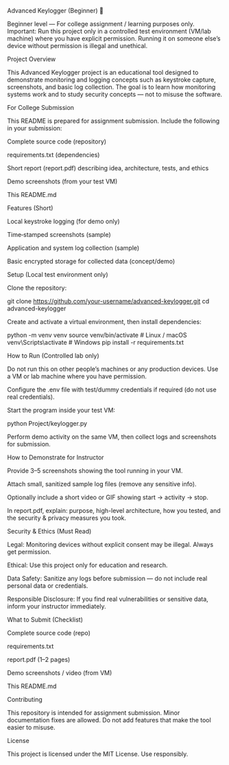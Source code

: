 Advanced Keylogger (Beginner) 🚧

Beginner level — For college assignment / learning purposes only.
Important: Run this project only in a controlled test environment (VM/lab machine) where you have explicit permission. Running it on someone else’s device without permission is illegal and unethical.

Project Overview

This Advanced Keylogger project is an educational tool designed to demonstrate monitoring and logging concepts such as keystroke capture, screenshots, and basic log collection. The goal is to learn how monitoring systems work and to study security concepts — not to misuse the software.

For College Submission

This README is prepared for assignment submission. Include the following in your submission:

Complete source code (repository)

requirements.txt (dependencies)

Short report (report.pdf) describing idea, architecture, tests, and ethics

Demo screenshots (from your test VM)

This README.md

Features (Short)

Local keystroke logging (for demo only)

Time‑stamped screenshots (sample)

Application and system log collection (sample)

Basic encrypted storage for collected data (concept/demo)

Setup (Local test environment only)

Clone the repository:

git clone https://github.com/your-username/advanced-keylogger.git
cd advanced-keylogger


Create and activate a virtual environment, then install dependencies:

python -m venv venv
source venv/bin/activate    # Linux / macOS
venv\Scripts\activate       # Windows
pip install -r requirements.txt

How to Run (Controlled lab only)

Do not run this on other people’s machines or any production devices. Use a VM or lab machine where you have permission.

Configure the .env file with test/dummy credentials if required (do not use real credentials).

Start the program inside your test VM:

python Project/keylogger.py


Perform demo activity on the same VM, then collect logs and screenshots for submission.

How to Demonstrate for Instructor

Provide 3–5 screenshots showing the tool running in your VM.

Attach small, sanitized sample log files (remove any sensitive info).

Optionally include a short video or GIF showing start → activity → stop.

In report.pdf, explain: purpose, high-level architecture, how you tested, and the security & privacy measures you took.

Security & Ethics (Must Read)

Legal: Monitoring devices without explicit consent may be illegal. Always get permission.

Ethical: Use this project only for education and research.

Data Safety: Sanitize any logs before submission — do not include real personal data or credentials.

Responsible Disclosure: If you find real vulnerabilities or sensitive data, inform your instructor immediately.

What to Submit (Checklist)

 Complete source code (repo)

 requirements.txt

 report.pdf (1–2 pages)

 Demo screenshots / video (from VM)

 This README.md

Contributing

This repository is intended for assignment submission. Minor documentation fixes are allowed. Do not add features that make the tool easier to misuse.

License

This project is licensed under the MIT License. Use responsibly.
